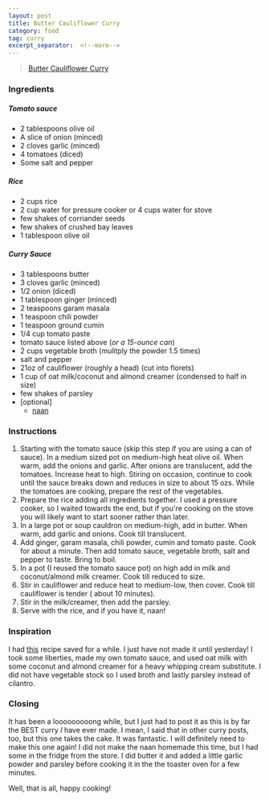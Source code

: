 ```yaml
---
layout: post
title: Butter Cauliflower Curry
category: food
tag: curry
excerpt_separator:  <!--more-->
---
```


<blockquote class="imgur-embed-pub" lang="en" data-id="a/C1oY0rJ"  ><a href="//imgur.com/a/C1oY0rJ">Butter Cauliflower Curry</a></blockquote><script async src="//s.imgur.com/min/embed.js" charset="utf-8"></script>

### Ingredients
##### Tomato sauce
* 2 tablespoons olive oil
* A slice of onion (minced)
* 2 cloves garlic (minced)
* 4 tomatoes (diced)
* Some salt and pepper

##### Rice
* 2 cups rice
* 2 cup water for pressure cooker or 4 cups water for stove
* few shakes of corriander seeds
* few shakes of crushed bay leaves
* 1 tablespoon olive oil

##### Curry Sauce
* 3 tablespoons butter
* 3 cloves garlic (minced)
* 1/2 onion (diced)
* 1 tablespoon ginger (minced)
* 2 teaspoons garam masala
* 1 teaspoon chili powder
* 1 teaspoon ground cumin
* 1/4 cup tomato paste
* tomato sauce listed above (_or a 15-ounce can_)
* 2 cups vegetable broth (mulitply the powder 1.5 times)
* salt and pepper
* 21oz of cauliflower (roughly a head) (cut into florets)
* 1 cup of oat milk/coconut and almond creamer (condensed to half in size)
* few shakes of parsley
* [optional]
  * <a href="/food/2018/03/11/naan.html" target="_blank">naan</a>

### Instructions
1. Starting with the tomato sauce (skip this step if you are using a can of sauce). In a medium sized pot on medium-high heat olive oil. When warm, add the onions and garlic. After onions are translucent, add the tomatoes. Increase heat to high. Stiring on occasion, continue to cook until the sauce breaks down and reduces in size to about 15 ozs. While the tomatoes are cooking, prepare the rest of the vegetables.
2. Prepare the rice adding all ingredients together. I used a pressure cooker, so I waited towards the end, but if you're cooking on the stove you will likely want to start sooner rather than later.
2. In a large pot or soup cauldron on medium-high, add in butter. When warm, add garlic and onions. Cook till translucent.
3. Add ginger, garam masala, chili powder, cumin and tomato paste. Cook for about a minute. Then add tomato sauce, vegetable broth, salt and pepper to taste. Bring to boil.
4. In a pot (I reused the tomato sauce pot) on high add in milk and coconut/almond milk creamer. Cook till reduced to size.
5. Stir in cauliflower and reduce heat to medium-low, then cover. Cook till cauliflower is tender ( about 10 minutes).
6. Stir in the milk/creamer, then add the parsley.
7. Serve with the rice, and if you have it, naan!

### Inspiration
I had <a href="https://getpocket.com/explore/item/butter-cauliflower-bowls" target="_blank">this</a> recipe saved for a while. I just have not made it until yesterday! I took some liberties, made my own tomato sauce, and used oat milk with some coconut and almond creamer for a heavy whipping cream substitute. I did not have vegetable stock so I used broth and lastly parsley instead of cilantro.

### Closing
It has been a looooooooong while, but I just had to post it as this is by far the BEST curry _I_ have ever made. I mean, I said that in other curry posts, too, but this one takes the cake. It was fantastic. I will definitely need to make this one again! I did not make the naan homemade this time, but I had some in the fridge from the store. I did butter it and added a little garlic powder and parsley before cooking it in the the toaster oven for a few minutes.

Well, that is all, happy cooking!